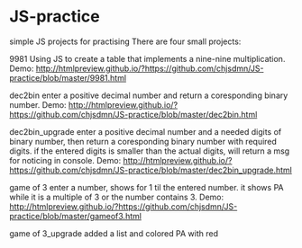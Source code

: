 # JS-practice
simple JS projects for practising
There are four small projects:

9981
Using JS to create a table that implements a nine-nine multiplication.
Demo: http://htmlpreview.github.io/?https://github.com/chjsdmn/JS-practice/blob/master/9981.html

dec2bin
enter a positive decimal number and return a coresponding binary number.
Demo: http://htmlpreview.github.io/?https://github.com/chjsdmn/JS-practice/blob/master/dec2bin.html

dec2bin_upgrade
enter a positive decimal number and a needed digits of binary number, then return a coresponding binary number with required digits.
if the entered digits is smaller than the actual digits, will return a msg for noticing in console.
Demo: http://htmlpreview.github.io/?https://github.com/chjsdmn/JS-practice/blob/master/dec2bin_upgrade.html

game of 3
enter a number, shows for 1 til the entered number. it shows PA while it is a multiple of 3 or the number contains 3.
Demo: http://htmlpreview.github.io/?https://github.com/chjsdmn/JS-practice/blob/master/gameof3.html

game of 3_upgrade
added a list and colored PA with red

